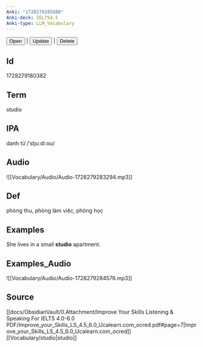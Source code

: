 ```yaml
---
Anki: "1728279285880"
Anki-deck: IELTS4.5
Anki-type: LLM_Vocabulary
---
```

<button class="anki-btn-open">Open</button> | <button class="anki-btn-update">Update</button> | <button class="anki-btn-delete">Delete</button>

## Id
1728279180382
## Term
studio
## IPA
danh từ /ˈstjuːdiːoʊ/
## Audio
 ![[Vocabulary/Audio/Audio-1728279283294.mp3]]
## Def
 phòng thu, phòng làm việc, phòng học

## Examples
She lives in a small **studio** apartment. 

## Examples_Audio
![[Vocabulary/Audio/Audio-1728279284576.mp3]]
## Source
 [[docs/ObsidianVault/0.Attachment/Improve Your Skills Listening & Speaking For IELTS 4.0-6.0 PDF/Improve_your_Skills_LS_4.5_6.0_Ucalearn.com_ocred.pdf#page=7|Improve_your_Skills_LS_4.5_6.0_Ucalearn.com_ocred]] [[Vocabulary/studio|studio]]